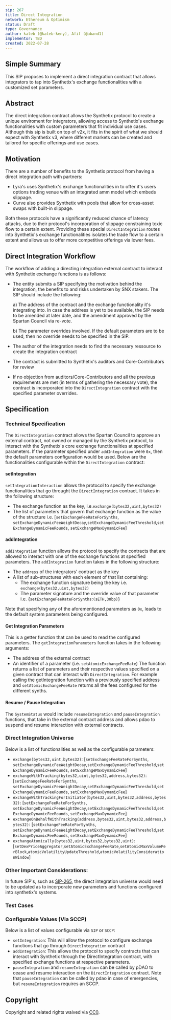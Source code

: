 ```yaml
---
sip: 267
title: Direct Integration
network: Ethereum & Optimism
status: Draft
type: Governance
author: kaleb (@kaleb-keny), Afif (@aband1)
implementor: TBD
created: 2022-07-28
---
```


<!--You can leave these HTML comments in your merged SIP and delete the visible duplicate text guides, they will not appear and may be helpful to refer to if you edit it again. This is the suggested template for new SIPs. Note that an SIP number will be assigned by an editor. When opening a pull request to submit your SIP, please use an abbreviated title in the filename, `sip-draft_title_abbrev.md`. The title should be 44 characters or less.-->

## Simple Summary

<!--"If you can't explain it simply, you don't understand it well enough." Simply describe the outcome the proposed changes intends to achieve. This should be non-technical and accessible to a casual community member.-->

This SIP proposes to implement a direct integration contract that allows integrators to tap into Synthetix's exchange functionalities with a customized set parameters.

## Abstract

<!--A short (~200 word) description of the proposed change, the abstract should clearly describe the proposed change. This is what *will* be done if the SIP is implemented, not *why* it should be done or *how* it will be done. If the SIP proposes deploying a new contract, write, "we propose to deploy a new contract that will do x".-->

The direct integration contract allows the Synthetix protocol to create a unique enviroment for integrators, allowing access to Synthetix's exchange functionalities with custom parameters that fit individual use cases. Although this sip is built on top of v2x, it fits in the spirit of what we should expect with Synthetix v3, where different markets can be created and tailored for specific offerings and use cases.

## Motivation
<!--This is the problem statement. This is the *why* of the SIP. It should clearly explain *why* the current state of the protocol is inadequate.  It is critical that you explain *why* the change is needed, if the SIP proposes changing how something is calculated, you must address *why* the current calculation is innaccurate or wrong. This is not the place to describe how the SIP will address the issue!-->

There are a number of benefits to the Synthetix protocol from having a direct integration path with partners:
- Lyra's uses Synthetix's exchange functionalities in to offer it's users options trading venue with an integrated amm model which embeds slippage.
- Curve  also provides Synthetix with pools that allow for cross-asset swaps with built-in slippage. 

Both these protocols have a significantly reduced chance of latency attacks, due to their protocol's incorporation of slippage constraining toxic flow to a certain extent. Providing these special `DirectIntegration` routes into Synthetix's exchange functionalities isolates the trade flow to a certain extent and allows us to offer more competitive offerings via lower fees.

## Direct Integration Workflow

The workflow of adding a directing integration external contract to interact with Synthetix exchange functions is as follows:
- The entity submits a SIP specifying the motivation behind the integration, the benefits to and risks undertaken by SNX stakers. The SIP should include the following:

  a) The address of the contract and the exchange functionality it's integrating into. In case the address is yet to be available, the SIP needs to be amended at later date, and the amendment approved by the Spartan Council via re-vote.

  b) The parameter overrides involved. If the default parameters are to be used, then no override needs to be specified in the SIP.

- The author of the integration needs to find the necessary ressource to create the integration contract
- The contract is submitted to Synthetix's auditors and Core-Contributors for review
- If no objection from auditors/Core-Contributors and all the previous requirements are met (in terms of gathering the necessary vote), the contract is incorporated into the `DirectIntegration` contract with the specified parameter overrides.

## Specification

<!--The specification should describe the syntax and semantics of any new feature, there are five sections
1. Overview
2. Rationale
3. Technical Specification
4. Test Cases
5. Configurable Values
-->

### Technical Specification

The `DirectIntegration` contract allows the Spartan Council to approve an external contract, not owned or managed by the Synthetix protocol, to interact with the Synthetix's core exchange functionalities at specified parameters. If the parameter specified under `addIntegration` were `0x`, then the default parameters configuration would be used. Below are the functionalities configurable within the `DirectIntegration` contract:

#### setIntegration
`setIntegrationInteraction` allows the protocol to specify the exchange functionalities that go throught the `DirectIntegration` contract. It takes in the following structure:
- The exchange function as the key, i.e.`exchange(bytes32,uint,bytes32)`
- The list of parameters that govern that exchange function as the value of the structure i.e. [`setExchangeFeeRateForSynths`, `setExchangeDynamicFeeWeightDecay`,`setExchangeDynamicFeeThreshold`,`setExchangeDynamicFeeRounds`, `setExchangeMaxDynamicFee`]

#### addIntegration
`addIntegration` function allows the protocol to specify the contracts that are allowed to interact with one of the exchange functions at specified parameters. The `addIntegration` function takes in the following structure:
- The `address` of the integrators' contract as the key
- A list of sub-structures with each element of that list containing:
  - The exchange function signature being the key i.e. `exchange(bytes32,uint,bytes32)`
  - The parameter signature and the override value of that parameter i.e. {`setExchangeFeeRateForSynths`:`(sETH,30bp)`}

Note that specifying any of the aforementioned parameters as `0x`, leads to the default system parameters being configured.

#### Get Integration Parameters
This is a getter function that can be used to read the configured parameters. The `getIntegrationParameters` function takes in the following arguments:
- The address of the external contract  
- An identifier of a parameter (i.e. `setAtomicExchangeFeeRate`)
The function returns a list of parameters and their respective values specified on a given contract that can interact with `DirectIntegration`. For example calling the getIntegration function with a previously specified address and `setAtomicExchangeFeeRate` returns all the fees configured for the different synths. 

#### Resume / Pause Integration
The `SystemStatus` would include `resumeIntegration` and `pauseIntegration` functions, that take in the external contract address and allows pdao to suspend and resume interaction with external contracts.

### Direct Integration Universe

Below is a list of functionalities as well as the configurable parameters:
- `exchange(bytes32,uint,bytes32)`: [`setExchangeFeeRateForSynths`, `setExchangeDynamicFeeWeightDecay`,`setExchangeDynamicFeeThreshold`,`setExchangeDynamicFeeRounds`, `setExchangeMaxDynamicFee`]
- `exchangeWithTracking(bytes32,uint,bytes32,address,bytes32)`: [`setExchangeFeeRateForSynths`, `setExchangeDynamicFeeWeightDecay`,`setExchangeDynamicFeeThreshold`,`setExchangeDynamicFeeRounds`, `setExchangeMaxDynamicFee`]
- `exchangeWithTrackingForInitiator(bytes32,uint,bytes32,address,bytes32)`: [`setExchangeFeeRateForSynths`, `setExchangeDynamicFeeWeightDecay`,`setExchangeDynamicFeeThreshold`,`setExchangeDynamicFeeRounds`, `setExchangeMaxDynamicFee`]
- `exchangeOnBehalfWithTracking(address,bytes32,uint,bytes32,address,bytes32)`: [`setExchangeFeeRateForSynths`, `setExchangeDynamicFeeWeightDecay`,`setExchangeDynamicFeeThreshold`,`setExchangeDynamicFeeRounds`, `setExchangeMaxDynamicFee`]
- `exchangeAtomically(bytes32,uint,bytes32,bytes32,uint)`: [`setDexPriceAggregator`,`setAtomicExchangeFeeRate`,`setAtomicMaxVolumePerBlock`,`atomicVolatilityUpdateThreshold`,`atomicVolatilityConsiderationWindow`]

### Other Important Considerations:
In future SIP's, such as [SIP-265](https://sips.synthetix.io/sips/sip-265/), the direct integration universe would need to be updated as to incorporate new parameters and functions configured into synthetix's systems.

### Test Cases

<!--Test cases for an implementation are mandatory for SIPs but can be included with the implementation..-->

### Configurable Values (Via SCCP)
<!--Please list all values configurable via SCCP under this implementation.-->
Below is a list of values configurable via `SIP` or `SCCP`:
- `setIntegration`: This will allow the protocol to configure exchange functions that go through `DirectIntegration` contract
- `addIntegration`: This allows the protocol to specify contracts that can interact with Synthetix through the DirectIntegration contract, with specified exchange functions at respective parameters.
- `pauseIntegration` and `resumeIntegration` can be called by pDAO to cease and resume interaction on the `DirectIntegration` contract. Note that `pauseIntegration` can be called by pdao in case of emergencies, but `resumeIntegration` requires an SCCP.

## Copyright

Copyright and related rights waived via [CC0](https://creativecommons.org/publicdomain/zero/1.0/).
